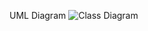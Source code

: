 UML Diagram
![Class Diagram](http://www.plantuml.com/plantuml/proxy?src=https://raw.github.com/staticxrjc/Design-Patterns/blob/main/abstract%20factory/UML/diagram.puml)
